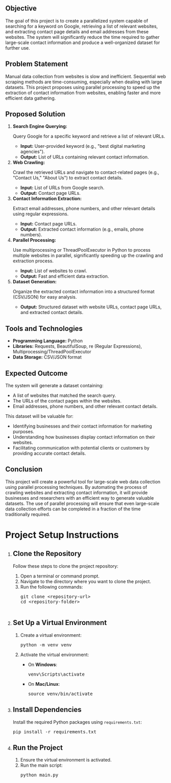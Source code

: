  <section>
        <h2>Objective</h2>
        <p>
            The goal of this project is to create a parallelized system capable of searching for a keyword on Google, retrieving a list of relevant websites, and extracting contact page details and email addresses from these websites. The system will significantly reduce the time required to gather large-scale contact information and produce a well-organized dataset for further use.
        </p>
    </section>

<section>
        <h2>Problem Statement</h2>
        <p>
            Manual data collection from websites is slow and inefficient. Sequential web scraping methods are time-consuming, especially when dealing with large datasets. This project proposes using parallel processing to speed up the extraction of contact information from websites, enabling faster and more efficient data gathering.
        </p>
    </section>

<section>
        <h2>Proposed Solution</h2>
        <ol>
            <li>
                <strong>Search Engine Querying:</strong>
                <p>Query Google for a specific keyword and retrieve a list of relevant URLs.</p>
                <ul>
                    <li><strong>Input:</strong> User-provided keyword (e.g., "best digital marketing agencies").</li>
                    <li><strong>Output:</strong> List of URLs containing relevant contact information.</li>
                </ul>
            </li>
            <li>
                <strong>Web Crawling:</strong>
                <p>Crawl the retrieved URLs and navigate to contact-related pages (e.g., "Contact Us," "About Us") to extract contact details.</p>
                <ul>
                    <li><strong>Input:</strong> List of URLs from Google search.</li>
                    <li><strong>Output:</strong> Contact page URLs.</li>
                </ul>
            </li>
            <li>
                <strong>Contact Information Extraction:</strong>
                <p>Extract email addresses, phone numbers, and other relevant details using regular expressions.</p>
                <ul>
                    <li><strong>Input:</strong> Contact page URLs.</li>
                    <li><strong>Output:</strong> Extracted contact information (e.g., emails, phone numbers).</li>
                </ul>
            </li>
            <li>
                <strong>Parallel Processing:</strong>
                <p>Use multiprocessing or ThreadPoolExecutor in Python to process multiple websites in parallel, significantly speeding up the crawling and extraction process.</p>
                <ul>
                    <li><strong>Input:</strong> List of websites to crawl.</li>
                    <li><strong>Output:</strong> Fast and efficient data extraction.</li>
                </ul>
            </li>
            <li>
                <strong>Dataset Generation:</strong>
                <p>Organize the extracted contact information into a structured format (CSV/JSON) for easy analysis.</p>
                <ul>
                    <li><strong>Output:</strong> Structured dataset with website URLs, contact page URLs, and extracted contact details.</li>
                </ul>
            </li>
        </ol>
    </section>

<section>
        <h2>Tools and Technologies</h2>
        <ul>
            <li><strong>Programming Language:</strong> Python</li>
            <li><strong>Libraries:</strong> Requests, BeautifulSoup, re (Regular Expressions), Multiprocessing/ThreadPoolExecutor</li>
            <li><strong>Data Storage:</strong> CSV/JSON format</li>
        </ul>
    </section>

<section>
        <h2>Expected Outcome</h2>
        <p>The system will generate a dataset containing:</p>
        <ul>
            <li>A list of websites that matched the search query.</li>
            <li>The URLs of the contact pages within the websites.</li>
            <li>Email addresses, phone numbers, and other relevant contact details.</li>
        </ul>
        <p>This dataset will be valuable for:</p>
        <ul>
            <li>Identifying businesses and their contact information for marketing purposes.</li>
            <li>Understanding how businesses display contact information on their websites.</li>
            <li>Facilitating communication with potential clients or customers by providing accurate contact details.</li>
        </ul>
    </section>

<section>
        <h2>Conclusion</h2>
        <p>
            This project will create a powerful tool for large-scale web data collection using parallel processing techniques. By automating the process of crawling websites and extracting contact information, it will provide businesses and researchers with an efficient way to generate valuable datasets. The use of parallel processing will ensure that even large-scale data collection efforts can be completed in a fraction of the time traditionally required.
        </p>
    </section>
<h1>Project Setup Instructions</h1>
    <ol>
        <li>
            <h2>Clone the Repository</h2>
            <p>Follow these steps to clone the project repository:</p>
            <ol>
                <li>Open a terminal or command prompt.</li>
                <li>Navigate to the directory where you want to clone the project.</li>
                <li>Run the following commands:
                    <pre>
git clone &lt;repository-url&gt;
cd &lt;repository-folder&gt;
                    </pre>
                </li>
            </ol>
        </li>
        <li>
            <h2>Set Up a Virtual Environment</h2>
            <ol>
                <li>Create a virtual environment:
                    <pre>python -m venv venv</pre>
                </li>
                <li>Activate the virtual environment:</li>
                <ul>
                    <li>On <b>Windows</b>:
                        <pre>venv\Scripts\activate</pre>
                    </li>
                    <li>On <b>Mac/Linux</b>:
                        <pre>source venv/bin/activate</pre>
                    </li>
                </ul>
            </ol>
        </li>
        <li>
            <h2>Install Dependencies</h2>
            <p>Install the required Python packages using <code>requirements.txt</code>:</p>
            <pre>pip install -r requirements.txt</pre>
        </li>
        <li>
            <h2>Run the Project</h2>
            <ol>
                <li>Ensure the virtual environment is activated.</li>
                <li>Run the main script:
                    <pre>python main.py</pre>
                </li>
            </ol>
        </li>
    </ol>
